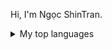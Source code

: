 Hi, I'm Ngọc ShinTran.
<details>
<summary>My top languages</summary>
  
| Rank | Languages |
|-----:|-----------|
|     1| C++       |
|     2| HTML/CSS  |
|     3| JavaScript|

</details>
